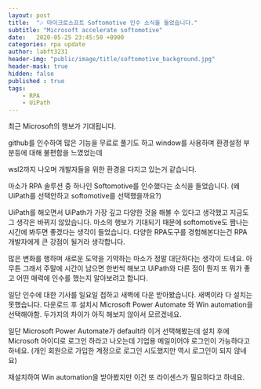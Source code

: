 ```yaml
---
layout: post
title:  "🎶 마이크로소프트 Softomotive 인수 소식을 들었습니다."
subtitle: "Microsoft accelerate softomotive" 
date:   2020-05-25 23:45:50 +0900
categories: rpa update
author: labft3231
header-img: "public/image/title/softomotive_background.jpg"
header-mask: true
hidden: false
published : true
tags:
    - RPA
    - UiPath
---
```


최근 Microsoft의 행보가 기대됩니다.

github를 인수하여 많은 기능을 무료로 풀기도 하고 window를 사용하며 환경설정 부분등에 대해 불편함을 느꼈었는데

wsl2까지 나오며 개발자들을 위한 환경을 다지고 있는거 같습니다. 

마소가 RPA 솔루션 중 하나인 Softomotive를 인수했다는 소식을 들었습니다.
(왜 UiPath를 선택안하고 softomotive를 선택했을까요?)

UiPath를 해오면서 UiPath가 가장 깊고 다양한 것을 해볼 수 있다고 생각했고 지금도 그 생각은 바뀌지 않았습니다.
마소의 행보가 기대되기 때문에 softomotive도 짬나는 시간에 봐두면 좋겠다는 생각이 들었습니다. 
다양한 RPA도구를 경험해본다는건 RPA 개발자에게 큰 강점이 될거라 생각합니다.


많은 변화를 행하며 새로운 도약을 기약하는 마소가 정말 대단하다는 생각이 드네요.
아무튼 그래서 주말에 시간이 남으면 한번씩 해보고 UiPath와 다른 점이 뭔지 또 뭐가 좋고 어떤 매력에 인수를 했는지 알아보려고 합니다.



일단 인수에 대한 기사를 일요일 접하고 새벽에 다운 받아봤습니다.
새벽이라 다 설치는 못했습니다. 
다운로드 후 설치시 Microsoft Power Automate 와 Win automation을 선택해야함.
두가지의 차이가 아직 해보지 않아서 모르겠네요.



일단 Microsoft Power Automate가 default라 이거 선택해봤는데 
설치 후에 Microsoft 아이디로 로그인 하라고 나오는데 기업용 메일이어야 로그인이 가능하다고 하네요.
(개인 회원으로 가입한 계정으로 로그인 시도했지만 역시 로그인이 되지 않네요)

재설치하여 Win automation을 받아봤지만 이건 또 라이센스가 필요하다고 하네요.




